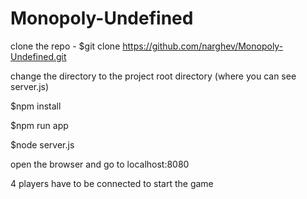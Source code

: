 # Monopoly-Undefined

clone the repo - $git clone https://github.com/narghev/Monopoly-Undefined.git

change the directory to the project root directory (where you can see server.js)

$npm install

$npm run app

$node server.js

open the browser and go to localhost:8080

4 players have to be connected to start the game
